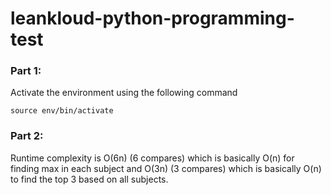 # leankloud-python-programming-test


### Part 1:
Activate the environment using the following command
    
    source env/bin/activate

### Part 2:
Runtime complexity is O(6n) (6 compares) which is basically O(n) for finding max in each subject and O(3n) (3 compares) which is basically O(n) to find the top 3 based on all subjects.


